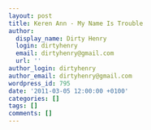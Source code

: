```yaml
---
layout: post
title: Keren Ann - My Name Is Trouble
author:
  display_name: Dirty Henry
  login: dirtyhenry
  email: dirtyhenry@gmail.com
  url: ''
author_login: dirtyhenry
author_email: dirtyhenry@gmail.com
wordpress_id: 795
date: '2011-03-05 12:00:00 +0100'
categories: []
tags: []
comments: []
---
```

<object id="flashObj" width="486" height="412" classid="clsid:D27CDB6E-AE6D-11cf-96B8-444553540000" codebase="http://download.macromedia.com/pub/shockwave/cabs/flash/swflash.cab#version=9,0,47,0"><param name="movie" value="http://c.brightcove.com/services/viewer/federated_f9?isVid=1" /><param name="bgcolor" value="#FFFFFF" /><param name="flashVars" value="videoId=753766934001&linkBaseURL=www.kerenann.com%2Fvideos%2Fclips%2Fmy_name_is_trouble&playerID=62744237001&playerKey=AQ~~,AAAADpP64vk~,nDKgBwAsDJBo8zJv_3Lk4xgtoK8ulEJ9&domain=embed&dynamicStreaming=true" /><param name="base" value="http://admin.brightcove.com" /><param name="seamlesstabbing" value="false" /><param name="allowFullScreen" value="true" /><param name="swLiveConnect" value="true" /><param name="allowScriptAccess" value="always" /><embed src="http://c.brightcove.com/services/viewer/federated_f9?isVid=1" bgcolor="#FFFFFF" flashVars="videoId=753766934001&linkBaseURL=www.kerenann.com%2Fvideos%2Fclips%2Fmy_name_is_trouble&playerID=62744237001&playerKey=AQ~~,AAAADpP64vk~,nDKgBwAsDJBo8zJv_3Lk4xgtoK8ulEJ9&domain=embed&dynamicStreaming=true" base="http://admin.brightcove.com" name="flashObj" width="486" height="412" seamlesstabbing="false" type="application/x-shockwave-flash" allowFullScreen="true" swLiveConnect="true" allowScriptAccess="always" pluginspage="http://www.macromedia.com/shockwave/download/index.cgi?P1_Prod_Version=ShockwaveFlash"></embed></object>
